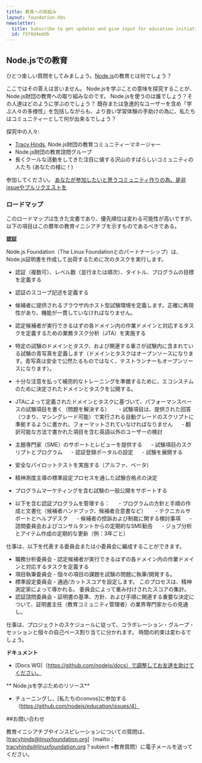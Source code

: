 ```yaml
---
title: 教育への取組み
layout: foundation.hbs
newsletter:
  title: Subscribe to get updates and give input for education initiatives
  id: f5f8d4eddb
---
```


<!--
## Education in Node.js

Here we will ask fun questions like, 'what is education in [Node.js](https://nodejs.org/en/)?'

Notice we didn't say 'answer'? Education initiatives from the Node.js Foundation explore what it means to be learning Node.js. Who uses it? How are folks learning it? How can we as a community make the experience better and inclusive for existing users and rad, diverse group of learners?
-->

## Node.jsでの教育

ひとつ楽しい質問をしてみましょう。[Node.js](https://nodejs.org/ja/)の教育とは何でしょう？

ここではその答えは言いません。
Node.jsを学ぶことの意味を探究することが、Node.js財団の教育への取り組みなのです。
Node.jsを使うのは誰でしょう？その人達はどのように学ぶのでしょう？
既存または急進的なユーザーを含め「学ぶ人々の多様性」を包括しながらも、より良い学習体験の手助けの為に、私たちはコミュニティーとして何が出来るでしょう？


<!--
A few people who are exploring this currently:

- [Tracy Hinds](https://twitter.com/HackyGoLucky), Education Community Manager for the Node.js Foundation
- Education Advisory Group for the Node.js Foundation
- Lots of awesome community folks who have been doing cool stuff for a while in Node.js and deserve to be heard, like you!

Please participate. [File issues, PRs, and create the community you'd like to be a part of](https://github.com/nodejs/education).
-->

探究中の人々:

- [Tracy Hinds](https://twitter.com/HackyGoLucky), Node.js財団の教育コミュニティーマネージャー
- Node.js財団の教育諮問グループ
- 長くクールな活動をしてきた注目に値する沢山のすばらしいコミュニティの人たち (あなたの様に！)


参加してください。 [あなたが参加したいと思うコミュニティ作りの為、是非issueやプルリクエストを](https://github.com/nodejs/education)

<!--
### Roadmap

This roadmap is a living document, and it is likely that priorities will change, but the items below should give some indication of education initiatives for this calendar year.
-->
### ロードマップ

このロードマップは生きた文書であり、優先順位は変わる可能性が高いですが、以下の項目はこの暦年の教育イニシアチブを示すものであるべきである。

<!--
**Certification**

The Node.js Foundation (in partnership with The Linux Foundation) will be performing the following tasks to build and ship the Node.js certification:
-->
**認証**

Node.js Foundation（The Linux Foundationとのパートナーシップ）は、Node.js証明書を作成して出荷するために次のタスクを実行します。

<!--
- Define Certification(s), the number of levels (parallel or sequential), titles, program goals
- Define Scope Statement of Certification
- Define the in-browser hosted exam environment which will be provided to candidates. Must be exactly reproducible and consistent in function.
- Conduct job task analysis(JTA) which is to define the Domains of work and corresponding Tasks within each domain a Certification Candidate should be able to perform
- Define the exam blueprint containing the specific exam Domains and Tasks and their relevant weight within the exam(Domains and Tasks will be opensourced. Blueprint will be secure and not public facing, testrunner will also be opensourced).
- Publish determined domains and tasks for ecosystem to prepare complementary trainings with ample notice.
- Write performance-based exam items (problems to solve) based on the Domains and Tasks defined by the JTA
    - Exam items must be written and formatted to comply with an auto-grade script that is run on answers provided (i.e. machine-gradeable)
    - Consideration of non-English speaking users including items written in a way that they are translatable

- Provide subject matter expert (SME) support and review to
    - Script and program the exam items
    - Set-up Certification registration portal
    - Deploy the exam

- Conduct secure pilot testing (alpha, beta)
- Determine the exam passing score via psychometrician-led standard setting process
- Support the public launch of the exam including program marketing
- Manage certification program including:
    - Creation and documentation of program policies and procedures (Candidate Handbook, Candidate Agreement, etc.)
    - Technical support and help desk
    - Candidate appeals and sanctions considerations
    - Regular SME advisory from cert advisory board and consultants
    - Regular renewal of job analysis and item creation (example: every 3 years)
-->

- 認証（複数可）、レベル数（並行または順次）、タイトル、プログラムの目標を定義する
- 認証のスコープ記述を定義する
- 候補者に提供されるブラウザ内ホスト型試験環境を定義します。正確に再現性があり、機能が一貫していなければなりません。
- 認定候補者が実行できるはずの各ドメイン内の作業ドメインと対応するタスクを定義するための業務タスク分析（JTA）を実施する
- 特定の試験のドメインとタスク、および関連する重さが試験内に含まれている試験の青写真を定義します（ドメインとタスクはオープンソースになります。青写真は安全で公然たるものではなく、テストランナーもオープンソースになります）。
- 十分な注意を払って補完的なトレーニングを準備するために、エコシステムのために決定されたドメインとタスクを公開する。
- JTAによって定義されたドメインとタスクに基づいて、パフォーマンスベースの試験項目を書く（問題を解決する）
     - 試験項目は、提供された回答（つまり、マシングレード可能）で実行される自動グレードのスクリプトに準拠するように書かれ、フォーマットされていなければなりません
     - 翻訳可能な方法で書かれた項目を含む英語以外のユーザーの検討

- 主題専門家（SME）のサポートとレビューを提供する
     - 試験項目のスクリプトとプログラム
     - 認証登録ポータルの設定
     - 試験を展開する

- 安全なパイロットテストを実施する（アルファ、ベータ）
- 精神測度主導の標準設定プロセスを通した試験合格点の決定
- プログラムマーケティングを含む試験の一般公開をサポートする
- 以下を含む認証プログラムを管理する：
     - プログラムの方針と手順の作成と文書化（候補者ハンドブック、候補者合意書など）
     - テクニカルサポートとヘルプデスク
     - 候補者の控訴および制裁に関する検討事項
     - 諮問委員会およびコンサルタントからの定期的なSME勧告
     - ジョブ分析とアイテム作成の定期的な更新（例：3年ごと）

<!--
Work may be organized into committees or subcommittees representing, but not limited to the following:

- Job Analysis Committee--define the Domains of work and corresponding Tasks within each domain a Certification Candidate should be able to perform
- Item Writing Committee--writing/developing the individual item tasks into problems for the exam.
- Standard Setting Committee--will set the passing/cut score. This process is led by the psychometrician. Aggregation of scores weighted by the committee.
- Certification Advisory Board--perspectives from industry experts for the cert lead(education community manager) for essential decisions related to standards, policies, and procedures of the certification.
-->
仕事は、以下を代表する委員会または小委員会に編成することができます。

- 職務分析委員会 - 認定候補者が実行できるはずの各ドメイン内の作業ドメインと対応するタスクを定義する
- 項目執筆委員会 - 個々の項目の課題を試験の問題に執筆/開発する。
- 標準設定委員会 - 通過/カットスコアを設定します。 このプロセスは、精神測定家によって導かれる。 委員会によって重み付けされたスコアの集計。
- 認証諮問委員会 - 証明書の基準、方針、および手順に関連する重要な決定について、証明書主任（教育コミュニティ管理者）の業界専門家からの見通し。

<!--
Work will be divided into collaborative group sessions and individual self-paced assignments in accordance with project schedule. Time commitments will vary.

**Docs**
- Stay tuned and help your friends at the [Docs WG](https://github.com/nodejs/docs)

**Resources for learning Node.js**
- Stay tuned and participate [in our convos](https://github.com/nodejs/education/issues/4)
-->
仕事は、プロジェクトのスケジュールに従って、コラボレーション・グループ・セッションと個々の自己ペース割り当てに分かれます。 時間の約束は変わるでしょう。

**ドキュメント**
- [Docs WG]（https://github.com/nodejs/docs）で調整してお友達を助けてください。

** Node.jsを学ぶためのリソース**
- チューニングし、[私たちのconvos]に参加する（https://github.com/nodejs/education/issues/4）

<!--
## Contact

For questions about education initiatives or a little inspiration, please send an
email to [tracyhinds@linuxfoundation.org](mailto:tracyhinds@linuxfoundation.org?subject=Education-questions).
-->
##お問い合わせ

教育イニシアチブやインスピレーションについての質問は、
[tracyhinds@linuxfoundation.org]（mailto：tracyhinds@linuxfoundation.org？subject =教育質問）に電子メールを送ってください。

